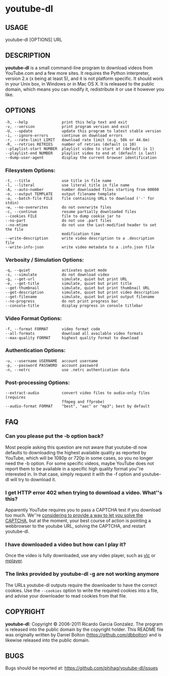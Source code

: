 # youtube-dl

## USAGE
youtube-dl [OPTIONS] URL

## DESCRIPTION
**youtube-dl** is a small command-line program to download videos from
YouTube.com and a few more sites. It requires the Python interpreter, version
2.x (x being at least 5), and it is not platform specific. It should work in
your Unix box, in Windows or in Mac OS X. It is released to the public domain,
which means you can modify it, redistribute it or use it however you like.

## OPTIONS
    -h, --help               print this help text and exit
    -v, --version            print program version and exit
    -U, --update             update this program to latest stable version
    -i, --ignore-errors      continue on download errors
    -r, --rate-limit LIMIT   download rate limit (e.g. 50k or 44.6m)
    -R, --retries RETRIES    number of retries (default is 10)
    --playlist-start NUMBER  playlist video to start at (default is 1)
    --playlist-end NUMBER    playlist video to end at (default is last)
    --dump-user-agent        display the current browser identification

### Filesystem Options:
    -t, --title              use title in file name
    -l, --literal            use literal title in file name
    -A, --auto-number        number downloaded files starting from 00000
    -o, --output TEMPLATE    output filename template
    -a, --batch-file FILE    file containing URLs to download ('-' for stdin)
    -w, --no-overwrites      do not overwrite files
    -c, --continue           resume partially downloaded files
    --cookies FILE           file to dump cookie jar to
    --no-part                do not use .part files
    --no-mtime               do not use the Last-modified header to set the file
                             modification time
    --write-description      write video description to a .description file
    --write-info-json        write video metadata to a .info.json file

### Verbosity / Simulation Options:
    -q, --quiet              activates quiet mode
    -s, --simulate           do not download video
    -g, --get-url            simulate, quiet but print URL
    -e, --get-title          simulate, quiet but print title
    --get-thumbnail          simulate, quiet but print thumbnail URL
    --get-description        simulate, quiet but print video description
    --get-filename           simulate, quiet but print output filename
    --no-progress            do not print progress bar
    --console-title          display progress in console titlebar

### Video Format Options:
    -f, --format FORMAT      video format code
    --all-formats            download all available video formats
    --max-quality FORMAT     highest quality format to download

### Authentication Options:
    -u, --username USERNAME  account username
    -p, --password PASSWORD  account password
    -n, --netrc              use .netrc authentication data

### Post-processing Options:
    --extract-audio          convert video files to audio-only files (requires
                             ffmpeg and ffprobe)
    --audio-format FORMAT    "best", "aac" or "mp3"; best by default

## FAQ

### Can you please put the -b option back?

Most people asking this question are not aware that youtube-dl now defaults to downloading the highest available quality as reported by YouTube, which will be 1080p or 720p in some cases, so you no longer need the -b option. For some specific videos, maybe YouTube does not report them to be available in a specific high quality format you''re interested in. In that case, simply request it with the -f option and youtube-dl will try to download it.

### I get HTTP error 402 when trying to download a video. What''s this?

Apparently YouTube requires you to pass a CAPTCHA test if you download too much. We''re [considering to provide a way to let you solve the CAPTCHA](https://github.com/phihag/youtube-dl/issues/8), but at the moment, your best course of action is pointing a webbrowser to the youtube URL, solving the CAPTCHA, and restart youtube-dl.

### I have downloaded a video but how can I play it?

Once the video is fully downloaded, use any video player, such as [vlc](http://www.videolan.org) or [mplayer](http://www.mplayerhq.hu/).

### The links provided by youtube-dl -g are not working anymore

The URLs youtube-dl outputs require the downloader to have the correct cookies. Use the `--cookies` option to write the required cookies into a file, and advise your downloader to read cookies from that file.

## COPYRIGHT
**youtube-dl**: Copyright © 2006-2011 Ricardo Garcia Gonzalez. The program is
released into the public domain by the copyright holder. This README file was
originally written by Daniel Bolton (<https://github.com/dbbolton>) and is
likewise released into the public domain.

## BUGS
Bugs should be reported at: <https://github.com/phihag/youtube-dl/issues>
